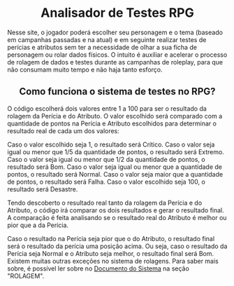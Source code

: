 <h1 align="center"> Analisador de Testes RPG </h1>

Nesse site, o jogador poderá escolher seu personagem e o tema (baseado em campanhas passadas e na atual) e em seguinte realizar testes de perícias e atributos sem ter a necessidade de olhar a sua ficha de personagem ou rolar dados físicos.
O intuito é auxiliar e acelerar o processo de rolagem de dados e testes durante as campanhas de roleplay, para que não consumam muito tempo e não haja tanto esforço.

<h2 align="center"> Como funciona o sistema de testes no RPG? </h2>

O código escolherá dois valores entre 1 a 100 para ser o resultado da rolagem da Perícia e do Atributo. O valor escolhido será comparado com a quantidade de pontos na Perícia e Atributo escolhidos para determinar o resultado real de cada um dos valores:

Caso o valor escolhido seja 1, o resultado será Crítico.
Caso o valor seja igual ou menor que 1/5 da quantidade de pontos, o resultado será Extremo.
Caso o valor seja igual ou menor que 1/2 da quantidade de pontos, o resultado será Bom.
Caso o valor seja igual ou menor que a quantidade de pontos, o resultado será Normal.
Caso o valor seja maior que a quantidade de pontos, o resultado será Falha.
Caso o valor escolhido seja 100, o resultado será Desastre.

Tendo descoberto o resultado real tanto da rolagem da Perícia e do Atributo, o código irá comparar os dois resultados e gerar o resultado final. A comparação é feita analisando se o resultado real do Atributo é melhor ou pior que a da Perícia.

Caso o resultado na Perícia seja pior que o do Atributo, o resultado final será o resultado da perícia uma posição acima. Ou seja, caso o resultado da Perícia seja Normal e o Atributo seja melhor, o resultado final será Bom.
Existem muitas outras exceções no sistema de rolagens. Para saber mais sobre, é possível ler sobre no [Documento do Sistema](https://docs.google.com/document/d/1anr24vyAd1Es7cK5H3Xwdw0ck8d7iCuFS5cBHY1k8V8/edit?usp=sharing) na seção "ROLAGEM".
